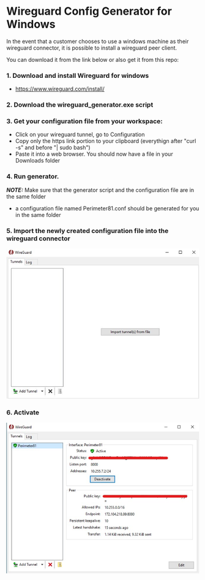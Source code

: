 # Wireguard Config Generator for Windows

In the event that a customer chooses to use a windows machine as their wireguard connector, it is possible to install a wireguard peer client.

You can download it from the link below or also get it from this repo:

### 1. Download and install Wireguard for windows
* https://www.wireguard.com/install/
  
### 2. Download the wireguard_generator.exe script

### 3. Get your configuration file from your workspace:
* Click on your wireguard tunnel, go to Configuration
* Copy only the https link portion to your clipboard (everythign after "curl -s" and before "| sudo bash")
* Paste it into a web browser. You should now have a file in your Downloads folder
  
 ### 4. Run generator. 
**_NOTE:_** Make sure that the generator script and the configuration file are in the same folder
 
 * a configuration file named Perimeter81.conf should be generated for you in the same folder
  
 ### 5. Import the newly created configuration file into the wireguard connector 
 ![Screenshot](wireguard_windows.jpg)
 
 ### 6. Activate
 ![Screenshot](wireguard_activated.jpg)

